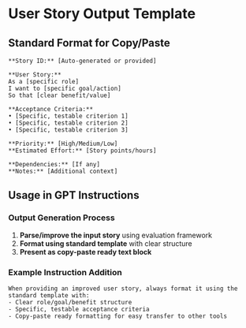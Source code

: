 # User Story Output Template

## Standard Format for Copy/Paste

```
**Story ID:** [Auto-generated or provided]

**User Story:**
As a [specific role]
I want to [specific goal/action]
So that [clear benefit/value]

**Acceptance Criteria:**
• [Specific, testable criterion 1]
• [Specific, testable criterion 2]
• [Specific, testable criterion 3]

**Priority:** [High/Medium/Low]
**Estimated Effort:** [Story points/hours]

**Dependencies:** [If any]
**Notes:** [Additional context]
```

## Usage in GPT Instructions

### Output Generation Process
1. **Parse/improve the input story** using evaluation framework
2. **Format using standard template** with clear structure
3. **Present as copy-paste ready text block**

### Example Instruction Addition
```
When providing an improved user story, always format it using the standard template with:
- Clear role/goal/benefit structure
- Specific, testable acceptance criteria
- Copy-paste ready formatting for easy transfer to other tools
```
